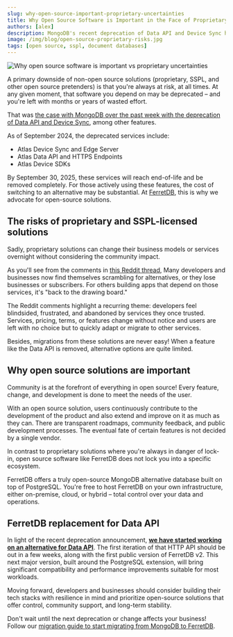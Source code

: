```yaml
---
slug: why-open-source-important-proprietary-uncertainties
title: Why Open Source Software is Important in the Face of Proprietary Uncertainties
authors: [alex]
description: MongoDB's recent deprecation of Data API and Device Sync highlights the risks of proprietary and SSPL-licensed solutions. Open source solutions like FerretDB offer control, community support, and long-term stability.
image: /img/blog/open-source-proprietary-risks.jpg
tags: [open source, sspl, document databases]
---
```


![Why open source software is important vs proprietary uncertainties](/img/blog/open-source-proprietary-risks.jpg)

A primary downside of non-open source solutions (proprietary, SSPL, and other open source pretenders) is that you're always at risk, at all times.
At any given moment, that software you depend on may be deprecated – and you're left with months or years of wasted effort.

<!--truncate-->

That was [the case with MongoDB over the past week with the deprecation of Data API and Device Sync](https://www.mongodb.com/docs/atlas/app-services/deprecation/#std-label-app-services-deprecation), among other features.

As of September 2024, the deprecated services include:

- Atlas Device Sync and Edge Server
- Atlas Data API and HTTPS Endpoints
- Atlas Device SDKs

By September 30, 2025, these services will reach end-of-life and be removed completely.
For those actively using these features, the cost of switching to an alternative may be substantial.
At [FerretDB](https://www.ferretdb.com/), this is why we advocate for open-source solutions.

## The risks of proprietary and SSPL-licensed solutions

Sadly, proprietary solutions can change their business models or services overnight without considering the community impact.

As you'll see from the comments in [this Reddit thread](https://www.reddit.com/r/mongodb/comments/1fct01v/fuck_you_mongodb/), Many developers and businesses now find themselves scrambling for alternatives, or they lose businesses or subscribers.
For others building apps that depend on those services, it's "back to the drawing board."

The Reddit comments highlight a recurring theme: developers feel blindsided, frustrated, and abandoned by services they once trusted.
Services, pricing, terms, or features change without notice and users are left with no choice but to quickly adapt or migrate to other services.

Besides, migrations from these solutions are never easy!
When a feature like the Data API is removed, alternative options are quite limited.

## Why open source solutions are important

Community is at the forefront of everything in open source!
Every feature, change, and development is done to meet the needs of the user.

With an open source solution, users continuously contribute to the development of the product and also extend and improve on it as much as they can.
There are transparent roadmaps, community feedback, and public development processes.
The eventual fate of certain features is not decided by a single vendor.

In contrast to proprietary solutions where you're always in danger of lock-in, open source software like FerretDB does not lock you into a specific ecosystem.

FerretDB offers a truly open-source MongoDB alternative database built on top of PostgreSQL.
You're free to host FerretDB on your own infrastructure, either on-premise, cloud, or hybrid – total control over your data and operations.

## FerretDB replacement for Data API

In light of the recent deprecation announcement, **[we have started working on an alternative for Data API](https://github.com/FerretDB/FerretDB/discussions/4578)**.
The first iteration of that HTTP API should be out in a few weeks, along with the first public version of FerretDB v2.
This next major version, built around the PostgreSQL extension, will bring significant compatibility and performance improvements suitable for most workloads.

Moving forward, developers and businesses should consider building their tech stacks with resilience in mind and prioritize open-source solutions that offer control, community support, and long-term stability.

Don't wait until the next deprecation or change affects your business!
Follow our [migration guide to start migrating from MongoDB to FerretDB](https://docs.ferretdb.io/migration/migrating-from-mongodb/).
